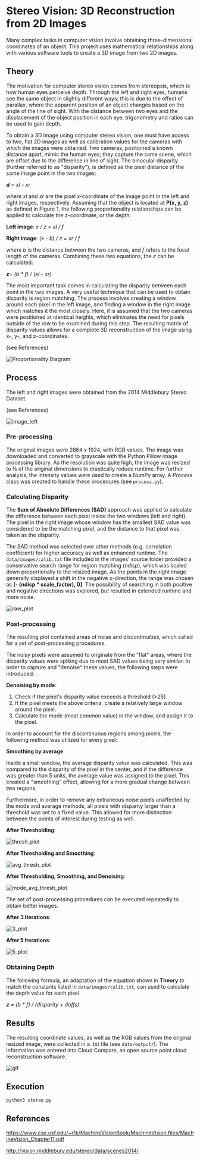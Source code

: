 # Stereo Vision: 3D Reconstruction from 2D Images

Many complex tasks in computer vision involve obtaining three-dimensional coordinates of an object. This project uses mathematical relationships along with various software tools to create a 3D image from two 2D images. 

## Theory

The motivation for computer stereo vision comes from stereopsis, which is how human eyes perceive depth. Through the left and right eyes, humans see the same object in slightly different ways; this is due to the effect of parallax, where the apparent position of an object changes based on the angle of the line of sight. With the distance between two eyes and the displacement of the object position in each eye, trigonometry and ratios can be used to gain depth. 

To obtain a 3D image using computer stereo vision, one must have access to two, flat 2D images as well as calibration values for the cameras with which the images were obtained. Two cameras, positioned a known distance apart, mimic the human eyes; they capture the same scene, which are offset due to the difference in line of sight. The binocular disparity (further referred to as "disparity"), is defined as the pixel distance of the same image point in the two images:

_**d** = xl - xr_ 

where _xl_  and _xr_
are the pixel x-coordinate of the image point in the left and right images, respectively. Assuming that the object is located at __P(x, y, z)__ as defined in Figure 1, the following proportionality relationships can be applied to calculate the z-coordinate, or the depth:

__Left image__:	_x / z = xl / f_

__Right image__: 	_(x - b) / z = xr / f_

where _b_ is the distance between the two cameras, and _f_ refers to the focal length of the cameras. Combining these two equations, the _z_ can be calculated:

_**z**= (b * f) / (xl - xr)_

The most important task comes in calculating the disparity between each point in the two images. A very useful technique that can be used to obtain disparity is region matching. The process involves creating a window around each pixel in the left image, and finding a window in the right image which matches it the most closely. Here, it is assumed that the two cameras were positioned at identical heights, which eliminates the need for pixels outside of the row to be examined during this step. The resulting matrix of disparity values allows for a complete 3D reconstruction of the image using x-, y-, and z-coordinates.

(see References)

![Proportionality Diagram](https://user-images.githubusercontent.com/46095808/78978830-74865100-7acf-11ea-935b-0fc11ce33a37.png)

## Process

The left and right images were obtained from the 2014 Middlebury Stereo Dataset.

(see References) 

![image_left](https://github.com/youngseok-seo/stereo-vision/blob/master/data/images/im0.png)

### Pre-processing

The original images were 2864 x 1924, with RGB values. The image was downloaded and converted to grayscale with the Python Pillow image processing library. As the resolution was quite high, the image was resized to ⅛ of the original dimensions to drastically reduce runtime. For further analysis, the intensity values were used to create a NumPy array. A _Process_ class was created to handle these procedures (see `process.py`). 

### Calculating Disparity

The __Sum of Absolute Differences (SAD)__ approach was applied to calculate the difference between each pixel inside the two windows (left and right). The pixel in the right image whose window has the smallest SAD value was considered to be the matching pixel, and the distance to that pixel was taken as the disparity. 
 
The SAD method was selected over other methods (e.g. correlation coefficient) for higher accuracy as well as enhanced runtime. The `data/images/calib.txt` file included in the images' source folder provided a conservative search range for region matching (_ndisp_), which was scaled down proportionally to the resized image. As the points in the right image generally displayed a shift in the negative x-direction, the range was chosen as __[- (ndisp * scale_factor), 0]__. The possibility of searching in both positive and negative directions was explored, but resulted in extended runtime and more noise. 

![raw_plot](https://github.com/youngseok-seo/stereo-vision/blob/master/data/output/250p_SAD_disp_raw_MPL.png)

### Post-processing

The resulting plot contained areas of noise and discontinuities, which called for a set of post-processing procedures. 

The noisy pixels were assumed to originate from the "flat" areas, where the disparity values were spiking due to most SAD values being very similar. In order to capture and "denoise" these values, the following steps were introduced:

__Denoising by mode__:
1. Check if the pixel's disparity value exceeds a threshold (>25).
2. If the pixel meets the above criteria, create a relatively large window around the pixel.
3. Calculate the mode (most common value) in the window, and assign it to the pixel.

In order to account for the discontinuous regions among pixels, the following method was utilized for every pixel:

__Smoothing by average__: 

Inside a small window, the average disparity value was calculated. This was compared to the disparity of the pixel in the center, and if the difference was greater than 5 units, the average value was assigned to the pixel. This created a "smoothing" effect, allowing for a more gradual change between two regions.

Furthermore, in order to remove any extraneous noise pixels unaffected by the mode and average methods, all pixels with disparity larger than a threshold was set to a fixed value. This allowed for more distinction between the points of interest during testing as well. 

__After Thresholding__:

![thresh_plot](https://github.com/youngseok-seo/stereo-vision/blob/master/data/output/250p_SAD_disp_thresh_MPL.png)

__After Thresholding and Smoothing__:

![avg_thresh_plot](https://github.com/youngseok-seo/stereo-vision/blob/master/data/output/250p_SAD_disp_avg_thresh_MPL.png)

__After Thresholding, Smoothing, and Denoising__:

![mode_avg_thresh_plot](https://github.com/youngseok-seo/stereo-vision/blob/master/data/output/250p_SAD_disp_mode_avg_thresh_MPL.png)

The set of post-processing procedures can be executed repeatedly to obtain better images.

__After 3 Iterations__:

![3_plot](https://github.com/youngseok-seo/stereo-vision/blob/master/data/output/250p_3layer.png)

__After 5 Iterations__:

![5_plot](https://github.com/youngseok-seo/stereo-vision/blob/master/data/output/250p_5layer.png)

### Obtaining Depth

The following formula, an adaptation of the equation shown in __Theory__ to match the constants listed in `data/images/calib.txt`, can used to calculate the depth value for each pixel.

_**z** = (b * f) / (disparity + doffs)_

## Results

The resulting coordinate values, as well as the RGB values from the original resized image, were collected in a .txt file (see `data/output/`). The information was entered into Cloud Compare, an open source point cloud reconstruction software. 

![gif](https://github.com/youngseok-seo/stereo-vision/blob/master/3D.gif)

## Execution

`python3 stereo.py`

## References

https://www.cse.usf.edu/~r1k/MachineVisionBook/MachineVision.files/MachineVision_Chapter11.pdf

http://vision.middlebury.edu/stereo/data/scenes2014/


